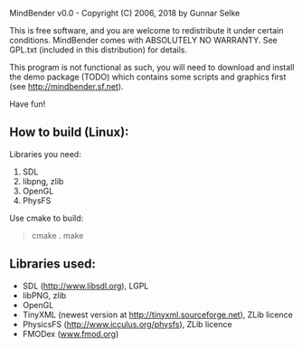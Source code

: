 MindBender v0.0 - Copyright (C) 2006, 2018 by Gunnar Selke

This is free software, and you are welcome to redistribute it under certain conditions.
MindBender comes with ABSOLUTELY NO WARRANTY. 
See GPL.txt (included in this distribution) for details.

This program is not functional as such, you will need to download and install the demo package (TODO)
which contains some scripts and graphics first (see http://mindbender.sf.net).

Have fun!

How to build (Linux):
---------------------

Libraries you need: 
 1. SDL
 2. libpng, zlib
 3. OpenGL
 4. PhysFS

Use cmake to build:

> cmake .
> make

Libraries used:
---------------

 - SDL (http://www.libsdl.org), LGPL
 - libPNG, zlib
 - OpenGL
 - TinyXML (newest version at http://tinyxml.sourceforge.net), ZLib licence
 - PhysicsFS (http://www.icculus.org/physfs), ZLib licence
 - FMODex (www.fmod.org)
